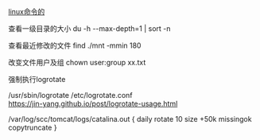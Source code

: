 [linux命令的](http://man.linuxde.net/)

查看一级目录的大小
du -h --max-depth=1 | sort -n


查看最近修改的文件
find ./mnt  -mmin 180

改变文件用户及组
chown user:group xx.txt


强制执行logrotate

/usr/sbin/logrotate /etc/logrotate.conf  
https://jin-yang.github.io/post/logrotate-usage.html

/var/log/scc/tomcat/logs/catalina.out {
        daily
       rotate 10
       size +50k
       missingok
        copytruncate
   }
